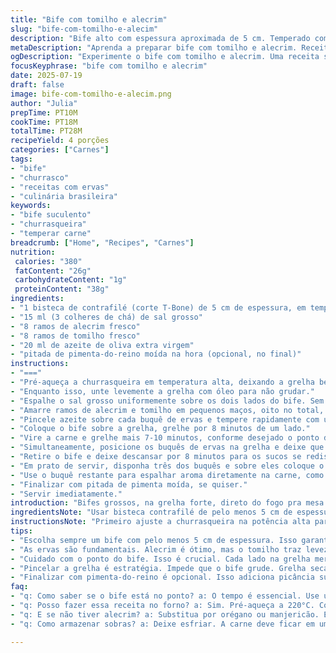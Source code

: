 ```yaml
---
title: "Bife com tomilho e alecrim"
slug: "bife-com-tomilho-e-alecim"
description: "Bife alto com espessura aproximada de 5 cm. Temperado com sal grosso e grelhado em churrasqueira quente. Ramos de tomilho e alecrim usados para dar aroma, atados em pequenos buquês, levemente untados com óleo e salgados antes da grelha. Tempo de cozimento ajustado para controle do ponto, com descanso pós-grelha para suculência. Receita sem glúten, sem lactose, sem ovos, e sem nozes, focada no sabor da carne e das ervas frescas. Substituição do alecrim exclusivo por combinação com tomilho para variação de aroma."
metaDescription: "Aprenda a preparar bife com tomilho e alecrim. Receita deliciosa, suculenta e cheia de aroma, perfeita para um churrasco de fim de semana."
ogDescription: "Experimente o bife com tomilho e alecrim. Uma receita simples que destaca o sabor da carne e das ervas frescas em cada mordida."
focusKeyphrase: "bife com tomilho e alecrim"
date: 2025-07-19
draft: false
image: bife-com-tomilho-e-alecim.png
author: "Julia"
prepTime: PT10M
cookTime: PT18M
totalTime: PT28M
recipeYield: 4 porções
categories: ["Carnes"]
tags:
- "bife"
- "churrasco"
- "receitas com ervas"
- "culinária brasileira"
keywords:
- "bife suculento"
- "churrasqueira"
- "temperar carne"
breadcrumb: ["Home", "Recipes", "Carnes"]
nutrition: 
 calories: "380"
 fatContent: "26g"
 carbohydrateContent: "1g"
 proteinContent: "38g"
ingredients:
- "1 bisteca de contrafilé (corte T-Bone) de 5 cm de espessura, em temperatura ambiente 40 minutos"
- "15 ml (3 colheres de chá) de sal grosso"
- "8 ramos de alecrim fresco"
- "8 ramos de tomilho fresco"
- "20 ml de azeite de oliva extra virgem"
- "pitada de pimenta-do-reino moída na hora (opcional, no final)"
instructions:
- "==="
- "Pré-aqueça a churrasqueira em temperatura alta, deixando a grelha bem quente."
- "Enquanto isso, unte levemente a grelha com óleo para não grudar."
- "Espalhe o sal grosso uniformemente sobre os dois lados do bife. Sem pôr óleo e sem pimenta agora."
- "Amarre ramos de alecrim e tomilho em pequenos maços, oito no total, com barbante culinário."
- "Pincele azeite sobre cada buquê de ervas e tempere rapidamente com uma pitada de sal."
- "Coloque o bife sobre a grelha, grelhe por 8 minutos de um lado."
- "Vire a carne e grelhe mais 7-10 minutos, conforme desejado o ponto da carne."
- "Simultaneamente, posicione os buquês de ervas na grelha e deixe que escaldem por 40 segundos de cada lado, até ficarem vibrantes."
- "Retire o bife e deixe descansar por 8 minutos para os sucos se redistribuírem."
- "Em prato de servir, disponha três dos buquês e sobre eles coloque o bife."
- "Use o buquê restante para espalhar aroma diretamente na carne, como um espanador perfumado."
- "Finalizar com pitada de pimenta moída, se quiser."
- "Servir imediatamente."
introduction: "Bifes grossos, na grelha forte, direto do fogo pra mesa. Sem frescura, só o toque das ervas. Alecrim sozinho? Cansa. Junta tomilho, vira festa. Aroma invade o ar, carne ganha personalidade. Sal grosso garante crocância externa, suculência por dentro. Tempo exato, 18 minutos somando os dois lados, muda tudo. Deixa descansar sempre, regra básica. Ervas não só decoração - limpeza sabor, dá vida. Grelha oliada para nada grudado. Ficar mexendo? Não. Paciência na churrasqueira. O segredo? Ervas amarradas como pincel para espalhar cheiro, método antigo, quase artesanal. Cada maço no fogo vira perfume. Gosto do interior, maciez marcada na crosta. Pitada de pimenta no fim opcional, realça sem roubar cena. Sem lactose, só pura carne, na essência. Cada mordida carrega sol, fumaça, terra e aroma verde de verão no quintal."
ingredientsNote: "Usar bisteca contrafilé de pelo menos 5 cm de espessura ajuda a manter carne suculenta. Temperar apenas com sal grosso antes da grelha é fundamental para formar aquela crosta que protege o interior. Evite óleo na carne para não prejudicar a caramelização. Ervas frescas como alecrim e tomilho, amarradas em pequenos buquês, facilitam manuseio e distribuem aroma de forma uniforme. O azeite no buquê serve para evitar que as folhas queimem rápido na grelha e ajuda a liberar o óleo essencial das ervas. Tomilho adiciona um toque diferente do habitual alecrim, nota mais cítrica e leve, sem perder ligação aromática. Tempo de temperar a carne fora da geladeira é importante para cozimento uniforme. Reposar após o cozimento garante suculência e descanso das fibras musculares. Use barbante culinário resistente ao calor para segurar as ervas."
instructionsNote: "Primeiro ajuste a churrasqueira na potência alta para garantir uma grelha bem quente e evitar que a carne perca suco. Pincele a grelha com óleo para impedir que o bife grude e estrague a textura. Empregue o sal grosso com moderação e só na carne, sem aplicar óleo para permitir a melhor formação da crosta. Uma vez que as ervas estejam amarradas e untadas com azeite, grelhe rapidamente um pouco antes de grelhar a carne, isso traz frescor e aroma intenso. O controle do tempo na grelha, com 8 minutos de um lado e 7 a 10 do outro, permite tanto um ponto médio quanto mais passado, conforme gosto. O descanso da carne é fundamental; sem ele, o bife perde muito suco na hora do corte. Passar o buquê restante na carne depois do cozimento é um jeito antigo de transferir aroma sem exagerar na textura da erva na boca. Pitada de pimenta depois dá aquela última atualização ao sabor, mas é opcional para quem curte mais natural."
tips:
- "Escolha sempre um bife com pelo menos 5 cm de espessura. Isso garante um interior suculento, com a crosta perfeita. Não misture temperos antes da grelha. O sal grosso faz o trabalho todo. Crosta crocante, por dentro suculenta. Evite qualquer tipo de óleo. Sem doce na camada externa."
- "As ervas são fundamentais. Alecrim é ótimo, mas o tomilho traz leveza. A combinação é essencial. Amarre as ervas juntas. Use barbante culinário resistente ao calor. Acelera a soltura do aroma. Pincer o azeite evita queimaduras. Ervas devem exalar frescor e aroma, absorver na carne."
- "Cuidado com o ponto do bife. Isso é crucial. Cada lado na grelha merece atenção. O tempo sugerido garante resultado. 8 minutos de um lado, 7 a 10 do outro. Ajuste conforme seu gosto. Depois, deixa a carne descansar. Isso redistribui os sucos. Retira do fogo não corta."
- "Pincelar a grelha é estratégia. Impede que o bife grude. Grelha seca pode arruinar o prato. Assegure que esteja bem quente. Evite ficar mexendo o bife. Mantenha paciência na churrasqueira. O calor alto dá sabor. Junte os buquês de ervas na grelha. Um toque de aroma a mais."
- "Finalizar com pimenta-do-reino é opcional. Isso adiciona picância sutil. Mas não pese na combinação de sabores. Ao invés de isso, use ervas como pincéis. Espalha aromas sem deixar pedaços de ervas na boca. O buquê traz o sabor. Outra camada de complexidade. Um truque simples e eficaz."
faq:
- "q: Como saber se o bife está no ponto? a: O tempo é essencial. Use um termômetro se necessário. 53°C para mal passado. 60°C ao ponto. 70°C bem passado. Cada um tem seu gosto. Não há erro na primeira vez."
- "q: Posso fazer essa receita no forno? a: Sim. Pré-aqueça a 220°C. Coloque a carne em uma assadeira. Use papel alumínio para evitar ressecamento. O tempo é mais intenso. Fique de olho. Não deixe muito. Ponto é tudo."
- "q: E se não tiver alecrim? a: Substitua por orégano ou manjericão. É válido. O sabor muda, mas é interessante. Mistura é a alma do tempero. Sinta a liberdade na cozinha. Faça do seu jeito, sempre funciona."
- "q: Como armazenar sobras? a: Deixe esfriar. A carne deve ficar em um recipiente fechado. Pode refrigerar por até três dias. Use plástico filme se necessário. Não congele, resseca. Quando reaquecer, faça em fogo baixo."

---
```

